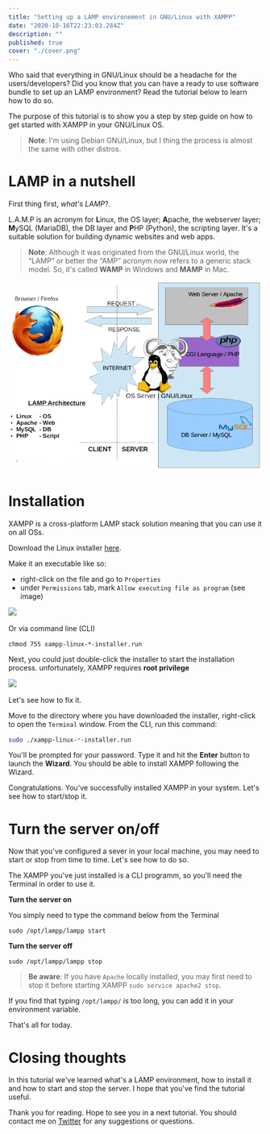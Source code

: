 ```yaml
---
title: "Setting up a LAMP environement in GNU/Linux with XAMPP"
date: "2020-10-16T22:23:03.284Z"
description: ""
published: true
cover: "./cover.png"
---
```


Who said that everything in GNU/Linux should be a headache for the users/developers? Did you know that you can have a ready to use software bundle to set up an LAMP environment? Read the tutorial below to learn how to do so.

The purpose of this tutorial is to show you a step by step guide on how to get started with XAMPP in your GNU/Linux OS.

> **Note**: I'm using Debian GNU/Linux, but I thing the process is almost the same with other distros.

# LAMP in a nutshell

First thing first, _what's LAMP_?.

L.A.M.P is an acronym for **L**inux, the OS layer; **A**pache, the webserver layer; **M**ySQL (MariaDB), the DB layer and **P**HP (Python), the scripting layer. It's a suitable solution for building dynamic websites and web apps.

> **Note**: Although it was originated from the GNU/Linux world, the “LAMP” or better the “AMP” acronym now refers to a generic stack model. So, it's called **WAMP** in Windows and **MAMP** in Mac.

![](LAMPP_Architecture.png)

# Installation

XAMPP is a cross-platform LAMP stack solution meaning that you can use it on all OSs.

Download the Linux installer [here](https://www.apachefriends.org/index.html).

Make it an executable like so:

- right-click on the file and go to `Properties`
- under `Permissions` tab, mark `Allow executing file as program` (see image)

![](/api/collection/4668316850323456/4792272899014656/page/4832025002377216/image/5619749653315584)

Or via command line (CLI)

```
chmod 755 xampp-linux-*-installer.run
```

Next, you could just double-click the installer to start the installation process. unfortunately, XAMPP requires **root privilege**

![](/api/collection/4668316850323456/4792272899014656/page/4832025002377216/image/6586971355873280)

Let's see how to fix it.

Move to the directory where you have downloaded the installer, right-click to open the `Terminal` window. From the CLI, run this command:

```sh
sudo ./xampp-linux-*-installer.run
```

You'll be prompted for your password. Type it and hit the **Enter** button to launch the **Wizard**. You should be able to install XAMPP following the Wizard.

Congratulations. You've successfully installed XAMPP in your system. Let's see how to start/stop it.

# Turn the server on/off

Now that you've configured a sever in your local machine, you may need to start or stop from time to time. Let's see how to do so.

The XAMPP you've just installed is a CLI programm, so you'll need the Terminal in order to use it.

**Turn the server on**

You simply need to type the command below from the Terminal

```
sudo /opt/lampp/lampp start
```

**Turn the server off**

```
sudo /opt/lampp/lampp stop
```

> **Be aware**:
> If you have `Apache` locally installed, you may first need to stop it before starting XAMPP `sudo service apache2 stop`.

If you find that typing `/opt/lampp/` is too long, you can add it in your environment variable.

That's all for today.

# Closing thoughts

In this tutorial we've learned what's a LAMP environment, how to install it and how to start and stop the server. I hope that you've find the tutorial useful.

Thank you for reading. Hope to see you in a next tutorial. You should contact me on [Twitter](https://twitter.com/abelmbula) for any suggestions or questions.

